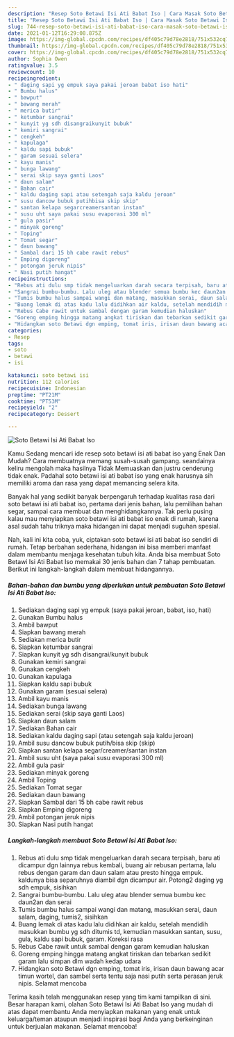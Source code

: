 ```yaml
---
description: "Resep Soto Betawi Isi Ati Babat Iso | Cara Masak Soto Betawi Isi Ati Babat Iso Yang Lezat"
title: "Resep Soto Betawi Isi Ati Babat Iso | Cara Masak Soto Betawi Isi Ati Babat Iso Yang Lezat"
slug: 744-resep-soto-betawi-isi-ati-babat-iso-cara-masak-soto-betawi-isi-ati-babat-iso-yang-lezat
date: 2021-01-12T16:29:08.875Z
image: https://img-global.cpcdn.com/recipes/df405c79d78e2818/751x532cq70/soto-betawi-isi-ati-babat-iso-foto-resep-utama.jpg
thumbnail: https://img-global.cpcdn.com/recipes/df405c79d78e2818/751x532cq70/soto-betawi-isi-ati-babat-iso-foto-resep-utama.jpg
cover: https://img-global.cpcdn.com/recipes/df405c79d78e2818/751x532cq70/soto-betawi-isi-ati-babat-iso-foto-resep-utama.jpg
author: Sophia Owen
ratingvalue: 3.5
reviewcount: 10
recipeingredient:
- " daging sapi yg empuk saya pakai jeroan babat iso hati"
- " Bumbu halus"
- " bawput"
- " bawang merah"
- " merica butir"
- " ketumbar sangrai"
- " kunyit yg sdh disangraikunyit bubuk"
- " kemiri sangrai"
- " cengkeh"
- " kapulaga"
- " kaldu sapi bubuk"
- " garam sesuai selera"
- " kayu manis"
- " bunga lawang"
- " serai skip saya ganti Laos"
- " daun salam"
- " Bahan cair"
- " kaldu daging sapi atau setengah saja kaldu jeroan"
- " susu dancow bubuk putihbisa skip skip"
- " santan kelapa segarcreamersantan instan"
- " susu uht saya pakai susu evaporasi 300 ml"
- " gula pasir"
- " minyak goreng"
- " Toping"
- " Tomat segar"
- " daun bawang"
- " Sambal dari 15 bh cabe rawit rebus"
- " Emping digoreng"
- " potongan jeruk nipis"
- " Nasi putih hangat"
recipeinstructions:
- "Rebus ati dulu smp tidak mengeluarkan darah secara terpisah, baru ati dicampur dgn lainnya rebus kembali, buang air rebusan pertama, lalu rebus dengan garam dan daun salam atau presto hingga empuk. kaldunya bisa separuhnya diambil dgn dicampur air. Potong2 daging yg sdh empuk, sisihkan"
- "Sangrai bumbu-bumbu. Lalu uleg atau blender semua bumbu kec daun2an dan serai"
- "Tumis bumbu halus sampai wangi dan matang, masukkan serai, daun salam, daging, tumis2, sisihkan"
- "Buang lemak di atas kadu lalu didihkan air kaldu, setelah mendidih masukkan bumbu yg sdh ditumis td, kemudian masukkan santan, susu, gula, kaldu sapi bubuk, garam. Koreksi rasa"
- "Rebus Cabe rawit untuk sambal dengan garam kemudian haluskan"
- "Goreng emping hingga matang angkat tiriskan dan tebarkan sedikit garam lalu simpan dlm wadah kedap udara"
- "Hidangkan soto Betawi dgn emping, tomat iris, irisan daun bawang acar timun wortel, dan sambel serta tentu saja nasi putih serta perasan jeruk nipis. Selamat mencoba"
categories:
- Resep
tags:
- soto
- betawi
- isi

katakunci: soto betawi isi 
nutrition: 112 calories
recipecuisine: Indonesian
preptime: "PT21M"
cooktime: "PT53M"
recipeyield: "2"
recipecategory: Dessert

---
```



![Soto Betawi Isi Ati Babat Iso](https://img-global.cpcdn.com/recipes/df405c79d78e2818/751x532cq70/soto-betawi-isi-ati-babat-iso-foto-resep-utama.jpg)

Kamu Sedang mencari ide resep soto betawi isi ati babat iso yang Enak Dan Mudah? Cara membuatnya memang susah-susah gampang. seandainya keliru mengolah maka hasilnya Tidak Memuaskan dan justru cenderung tidak enak. Padahal soto betawi isi ati babat iso yang enak harusnya sih memiliki aroma dan rasa yang dapat memancing selera kita.

Banyak hal yang sedikit banyak berpengaruh terhadap kualitas rasa dari soto betawi isi ati babat iso, pertama dari jenis bahan, lalu pemilihan bahan segar, sampai cara membuat dan menghidangkannya. Tak perlu pusing kalau mau menyiapkan soto betawi isi ati babat iso enak di rumah, karena asal sudah tahu triknya maka hidangan ini dapat menjadi suguhan spesial.




Nah, kali ini kita coba, yuk, ciptakan soto betawi isi ati babat iso sendiri di rumah. Tetap berbahan sederhana, hidangan ini bisa memberi manfaat dalam membantu menjaga kesehatan tubuh kita. Anda bisa membuat Soto Betawi Isi Ati Babat Iso memakai 30 jenis bahan dan 7 tahap pembuatan. Berikut ini langkah-langkah dalam membuat hidangannya.

<!--inarticleads1-->

##### Bahan-bahan dan bumbu yang diperlukan untuk pembuatan Soto Betawi Isi Ati Babat Iso:

1. Sediakan  daging sapi yg empuk (saya pakai jeroan, babat, iso, hati)
1. Gunakan  Bumbu halus
1. Ambil  bawput
1. Siapkan  bawang merah
1. Sediakan  merica butir
1. Siapkan  ketumbar sangrai
1. Siapkan  kunyit yg sdh disangrai/kunyit bubuk
1. Gunakan  kemiri sangrai
1. Gunakan  cengkeh
1. Gunakan  kapulaga
1. Siapkan  kaldu sapi bubuk
1. Gunakan  garam (sesuai selera)
1. Ambil  kayu manis
1. Sediakan  bunga lawang
1. Sediakan  serai (skip saya ganti Laos)
1. Siapkan  daun salam
1. Sediakan  Bahan cair
1. Sediakan  kaldu daging sapi (atau setengah saja kaldu jeroan)
1. Ambil  susu dancow bubuk putih/bisa skip (skip)
1. Siapkan  santan kelapa segar/creamer/santan instan
1. Ambil  susu uht (saya pakai susu evaporasi 300 ml)
1. Ambil  gula pasir
1. Sediakan  minyak goreng
1. Ambil  Toping
1. Sediakan  Tomat segar
1. Sediakan  daun bawang
1. Siapkan  Sambal dari 15 bh cabe rawit rebus
1. Siapkan  Emping digoreng
1. Ambil  potongan jeruk nipis
1. Siapkan  Nasi putih hangat




<!--inarticleads2-->

##### Langkah-langkah membuat Soto Betawi Isi Ati Babat Iso:

1. Rebus ati dulu smp tidak mengeluarkan darah secara terpisah, baru ati dicampur dgn lainnya rebus kembali, buang air rebusan pertama, lalu rebus dengan garam dan daun salam atau presto hingga empuk. kaldunya bisa separuhnya diambil dgn dicampur air. Potong2 daging yg sdh empuk, sisihkan
1. Sangrai bumbu-bumbu. Lalu uleg atau blender semua bumbu kec daun2an dan serai
1. Tumis bumbu halus sampai wangi dan matang, masukkan serai, daun salam, daging, tumis2, sisihkan
1. Buang lemak di atas kadu lalu didihkan air kaldu, setelah mendidih masukkan bumbu yg sdh ditumis td, kemudian masukkan santan, susu, gula, kaldu sapi bubuk, garam. Koreksi rasa
1. Rebus Cabe rawit untuk sambal dengan garam kemudian haluskan
1. Goreng emping hingga matang angkat tiriskan dan tebarkan sedikit garam lalu simpan dlm wadah kedap udara
1. Hidangkan soto Betawi dgn emping, tomat iris, irisan daun bawang acar timun wortel, dan sambel serta tentu saja nasi putih serta perasan jeruk nipis. Selamat mencoba




Terima kasih telah menggunakan resep yang tim kami tampilkan di sini. Besar harapan kami, olahan Soto Betawi Isi Ati Babat Iso yang mudah di atas dapat membantu Anda menyiapkan makanan yang enak untuk keluarga/teman ataupun menjadi inspirasi bagi Anda yang berkeinginan untuk berjualan makanan. Selamat mencoba!
